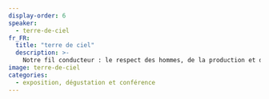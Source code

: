 ```yaml
---
display-order: 6
speaker:
  - terre-de-ciel
fr_FR:
  title: "terre de ciel"
  description: >-
    Notre fil conducteur : le respect des hommes, de la production et des terroirs. Être au plus près et au plus vrai des thés que nous proposons : cette idée est le fruit d'une histoire et d'une expérience vécues au fil des années. Le contact direct et continu avec les producteurs locaux, la connaissance approfondie du mode d'élaboration et des terroirs, la participation à la fabrication de nos thés sont les bases de notre travail. C’est ce que nous partagerons pendant ces journées, cheminant à la découverte de nos thés, de nos images, de notre histoire.
image: terre-de-ciel
categories:
  - exposition, dégustation et conférence
---
```

